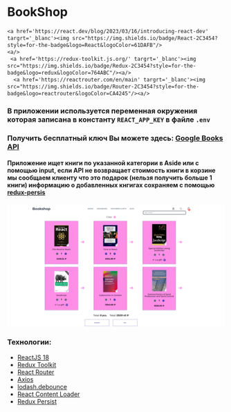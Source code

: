 # BookShop

    <a href='https://react.dev/blog/2023/03/16/introducing-react-dev' targrt='_blanc'><img src="https://img.shields.io/badge/React-2C3454?style=for-the-badge&logo=React&logoColor=61DAFB"/>
    <a/>
     <a href='https://redux-toolkit.js.org/' targrt='_blanc'><img src="https://img.shields.io/badge/Redux-2C3454?style=for-the-badge&logo=redux&logoColor=764ABC"/><a/>
      <a href='https://reactrouter.com/en/main' targrt='_blanc'><img src="https://img.shields.io/badge/Router-2C3454?style=for-the-badge&logo=reactrouter&logoColor=CA4245"/><a/>

### В приложении используется переменная окружения которая записана в константу `REACT_APP_KEY` в файле `.env`

### Получить бесплатный ключ Вы можете здесь: <a href='https://console.cloud.google.com/welcome?project=teak-mix-384908' targrt='_blanc'> Google Books API<a/>

#### Приложение ищет книги по указанной категории в Aside или с помощью input, если API не возвращает стоимость книги в корзине мы сообщаем клиенту что это подарок (нельзя получить больше 1 книги) информацию о добавленных кнгигах сохраняем с помощью <a href='https://redux-toolkit.js.org/usage/usage-guide' targrt='_blanc'>redux-persis<a/>

  <img src="https://github.com/Gamaunov/Bookshop/blob/main/src/assets/img/1.png"/>

  <h3>Технологии:</h3>

<ul>
  <li>
    <a href='https://react.dev/blog/2023/03/16/introducing-react-dev' targrt='_blanc'>ReactJS 18<a/>
  </li>
  <li>
   <a href='https://redux-toolkit.js.org/' targrt='_blanc'>Redux Toolkit<a/>
  </li>
  <li>
    <a href='https://reactrouter.com/en/main' targrt='_blanc'>React Router<a/>
  </li>
  <li>
    <a href='https://axios-http.com/ru/docs/intro' targrt='_blanc'>Axios<a/>
  </li>
  <li>
    <a href='https://lodash.com/docs/#debounce' targrt='_blanc'>lodash.debounce<a/>
  </li>
  <li>
    <a href='https://skeletonreact.com/' targrt='_blanc'>React Content Loader<a/>
  </li>
  <li>
      <a href='https://github.com/rt2zz/redux-persist' targrt='_blanc'> Redux Persist<a/>
  </li>
</ul>
